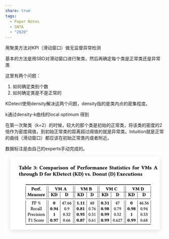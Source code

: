 ```yaml
---
share: true
tags:
  - Paper Notes
  - SNTA
  - "2020"
---
```



用聚类方法对KPI（滑动窗口）做无监督异常检测

基本的方法是用SBD对滑动窗口进行聚类，然后再确定每个类是正常类还是异常类

这里有两个问题：

1. 如何确定类别个数
2. 如何确定类是不是正常的

KDetect使用density解决这两个问题，density指的是类内点的密集程度。

k通过density-k曲线的local optimum 得到

在第一次聚类（k=2）的时候，较大的那个类是初始的正常类，将该类的密度的2倍作为密度阈值，到初始正常类的距离超过阈值的就是异常类。Intuition就是正常的曲线（滑动窗口）都应该在初始正常类内或者附近。

数据标注是由自己的experts手动完成的。
![Untitled-2](../../attachments/Untitled-2.png)